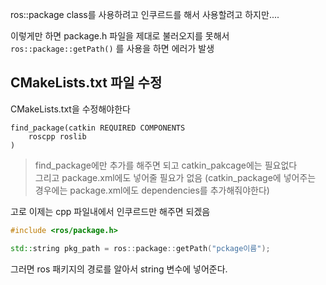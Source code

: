 ros::package class를 사용하려고 인쿠르드를 해서 사용할려고 하지만....   

이렇게만 하면 package.h 파일을 제대로 불러오지를 못해서  
`ros::package::getPath()` 를 사용을 하면 에러가 발생  


## CMakeLists.txt 파일 수정
CMakeLists.txt을 수정해야한다  
```
find_package(catkin REQUIRED COMPONENTS
	roscpp roslib
)
```

> find_package에만 추가를 해주면 되고 catkin_pakcage에는 필요없다   
> 그리고 package.xml에도 넣어줄 필요가 없음 (catkin_package에 넣어주는 경우에는 package.xml에도 dependencies를 추가해줘야한다)

고로 이제는 cpp 파일내에서 인쿠르드만 해주면 되겠음

```cpp
#include <ros/package.h>

std::string pkg_path = ros::package::getPath("pckage이름");
```

그러면 ros 패키지의 경로를 알아서 string 변수에 넣어준다.  
